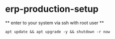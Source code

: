 # erp-production-setup
** enter to your system via ssh with root user **
```
apt update && apt upgrade -y && shutdown -r now

```

